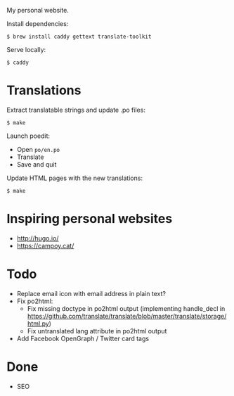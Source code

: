 My personal website.

Install dependencies:

    $ brew install caddy gettext translate-toolkit

Serve locally:

    $ caddy

# Translations

Extract translatable strings and update .po files:

    $ make

Launch poedit:

- Open `po/en.po`
- Translate
- Save and quit

Update HTML pages with the new translations:

    $ make

# Inspiring personal websites

- http://hugo.io/
- https://campoy.cat/

# Todo

- Replace email icon with email address in plain text?
- Fix po2html:
    - Fix missing doctype in po2html output (implementing handle_decl in https://github.com/translate/translate/blob/master/translate/storage/html.py)
    - Fix untranslated lang attribute in po2html output
- Add Facebook OpenGraph / Twitter card tags

# Done

- SEO